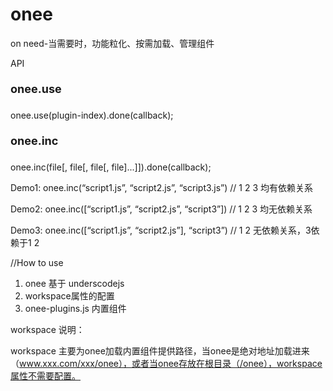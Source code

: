 onee
====

on need-当需要时，功能粒化、按需加载、管理组件

API

<p style="line-height:30px; font-size:18px"><strong>onee.use</strong></p>
onee.use(plugin-index).done(callback);


<p style="line-height:30px; font-size:18px"><strong>onee.inc</strong></p>
onee.inc(file[, file[, file[, file]...]]).done(callback);

Demo1:
onee.inc(“script1.js”, “script2.js”, “script3.js”) // 1 2 3 均有依赖关系

Demo2:
onee.inc([“script1.js”, “script2.js”, “script3”]) // 1 2 3 均无依赖关系

Demo3:
onee.inc([“script1.js”, “script2.js”], “script3”) //  1 2 无依赖关系，3依赖于1 2

//How to use

1. onee 基于 underscodejs
2. workspace属性的配置
3. onee-plugins.js 内置组件

workspace 说明：

workspace 主要为onee加载内置组件提供路径，当onee是绝对地址加载进来（www.xxx.com/xxx/onee），或者当onee存放在根目录（/onee），workspace属性不需要配置。
